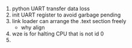 1. python UART transfer data loss
2. init UART register to avoid garbage pending
3. link loader can arrange the .text section freely
    - why align
4. wze is for halting CPU that is not id 0
5. 